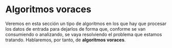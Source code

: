 # Algoritmos voraces

Veremos en esta sección un tipo de algoritmos en los que hay que procesar los datos de entrada para dejarlos de forma que, conforme se van consumiendo o analizando, se vaya resolviendo el problema que estamos tratando. Hablaremos, por tanto, de **algoritmos voraces**.

